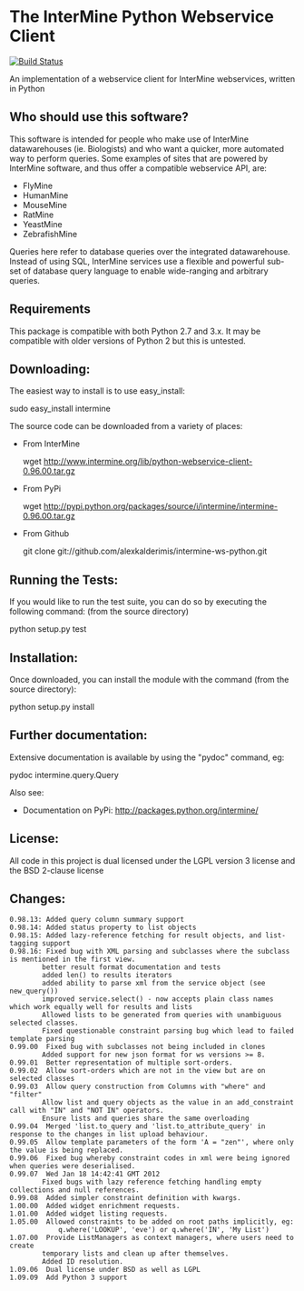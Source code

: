 The InterMine Python Webservice Client
=====================================

[![Build Status][badge]][ci]

An implementation of a webservice client 
for InterMine webservices, written in Python

Who should use this software?
-----------------------------

This software is intended for people who make 
use of InterMine datawarehouses (ie. Biologists)
and who want a quicker, more automated way 
to perform queries. Some examples of sites that
are powered by InterMine software, and thus offer
a compatible webservice API, are:

* FlyMine
* HumanMine
* MouseMine
* RatMine
* YeastMine
* ZebrafishMine

Queries here refer to database queries over the 
integrated datawarehouse. Instead of using 
SQL, InterMine services use a flexible and 
powerful sub-set of database query language
to enable wide-ranging and arbitrary queries.

Requirements
------------
This package is compatible with both Python 2.7 and 3.x.  It may be compatible with older versions of Python 2 but this is untested.

Downloading:
------------

The easiest way to install is to use easy_install:

  sudo easy_install intermine

The source code can be downloaded from a variety of places:

* From InterMine

  wget http://www.intermine.org/lib/python-webservice-client-0.96.00.tar.gz

* From PyPi

  wget http://pypi.python.org/packages/source/i/intermine/intermine-0.96.00.tar.gz

* From Github

  git clone git://github.com/alexkalderimis/intermine-ws-python.git


Running the Tests:
------------------

If you would like to run the test suite, you can do so by executing
the following command: (from the source directory)

  python setup.py test

Installation:
-------------

Once downloaded, you can install the module with the command (from the source directory):

  python setup.py install

Further documentation:
----------------------

Extensive documentation is available by using the "pydoc" command, eg:

  pydoc intermine.query.Query

Also see:

* Documentation on PyPi: http://packages.python.org/intermine/

License:
--------

All code in this project is dual licensed under the LGPL version 3 license and the BSD 2-clause license

Changes:
--------

    0.98.13: Added query column summary support
    0.98.14: Added status property to list objects
    0.98.15: Added lazy-reference fetching for result objects, and list-tagging support
    0.98.16: Fixed bug with XML parsing and subclasses where the subclass is mentioned in the first view.
            better result format documentation and tests
            added len() to results iterators
            added ability to parse xml from the service object (see new_query())
            improved service.select() - now accepts plain class names which work equally well for results and lists
            Allowed lists to be generated from queries with unambiguous selected classes.
            Fixed questionable constraint parsing bug which lead to failed template parsing
    0.99.00  Fixed bug with subclasses not being included in clones 
            Added support for new json format for ws versions >= 8.
    0.99.01  Better representation of multiple sort-orders.
    0.99.02  Allow sort-orders which are not in the view but are on selected classes
    0.99.03  Allow query construction from Columns with "where" and "filter"
            Allow list and query objects as the value in an add_constraint call with "IN" and "NOT IN" operators.
            Ensure lists and queries share the same overloading
    0.99.04  Merged 'list.to_query and 'list.to_attribute_query' in response to the changes in list upload behaviour.
    0.99.05  Allow template parameters of the form 'A = "zen"', where only the value is being replaced.
    0.99.06  Fixed bug whereby constraint codes in xml were being ignored when queries were deserialised.
    0.99.07  Wed Jan 18 14:42:41 GMT 2012
            Fixed bugs with lazy reference fetching handling empty collections and null references.
    0.99.08  Added simpler constraint definition with kwargs.
    1.00.00  Added widget enrichment requests.
    1.01.00  Added widget listing requests.
    1.05.00  Allowed constraints to be added on root paths implicitly, eg:
                q.where('LOOKUP', 'eve') or q.where('IN', 'My List')
    1.07.00  Provide ListManagers as context managers, where users need to create
            temporary lists and clean up after themselves.
            Added ID resolution.
    1.09.06  Dual license under BSD as well as LGPL
    1.09.09  Add Python 3 support

[badge]: https://travis-ci.org/alexkalderimis/intermine-ws-client.py.svg?branch=master
[ci]: https://travis-ci.org/alexkalderimis/intermine-ws-client.py

